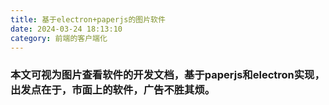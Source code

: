```yaml
---
title: 基于electron+paperjs的图片软件
date: 2024-03-24 18:13:10
category: 前端的客户端化
---
```


### 本文可视为图片查看软件的开发文档，基于paperjs和electron实现，出发点在于，市面上的软件，广告不胜其烦。



